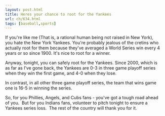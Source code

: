 ```yaml
---
layout: post.html
title: Heres your chance to root for the Yankees
url: ch/634.html
tags: [baseball,sports]
---
```

If you're like me (That is, a rational human being not raised in New York), you hate the New York Yankees. You're probably jealous of the cretins who actually root for them because they've averaged a World Series win every 4 years or so since 1900. It's nice to root for a winner.

Anyway, tonight, you can safely root for the Yankees. Since 2000, which is as far as I've gone back, the Yankees are 0-3 in three game playoff series when they win the first game, and 4-0 when they lose.

In contrast, in all other three game playoff series, the team that wins game one is 16-5 in winning the series.

So, for you Phillies, Angels, and Cubs fans - you've got a tough road ahead of you.  But for you Indians fans, volunteer to pitch tonight to ensure a Yankees series loss.  The rest of the country will thank you for it.
